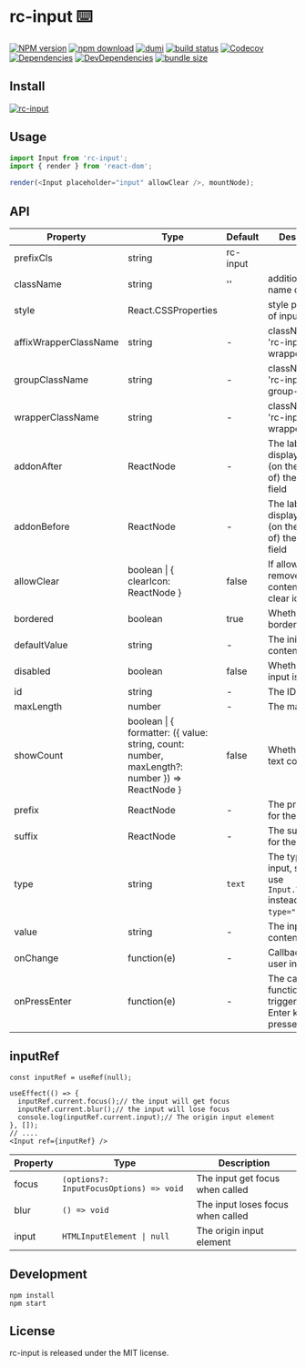 # rc-input ⌨️

[![NPM version][npm-image]][npm-url] [![npm download][download-image]][download-url] [![dumi](https://img.shields.io/badge/docs%20by-dumi-blue?style=flat-square)](https://github.com/umijs/dumi) [![build status][github-actions-image]][github-actions-url] [![Codecov][codecov-image]][codecov-url] [![Dependencies][david-image]](david-url) [![DevDependencies][david-dev-image]][david-dev-url] [![bundle size][bundlephobia-image]][bundlephobia-url]

[npm-image]: http://img.shields.io/npm/v/rc-input.svg?style=flat-square
[npm-url]: http://npmjs.org/package/rc-input
[github-actions-image]: https://github.com/react-component/input/workflows/CI/badge.svg
[github-actions-url]: https://github.com/react-component/input/actions
[codecov-image]: https://img.shields.io/codecov/c/github/react-component/input/master.svg?style=flat-square
[codecov-url]: https://codecov.io/gh/react-component/input/branch/master
[david-url]: https://david-dm.org/react-component/input
[david-image]: https://david-dm.org/react-component/input/status.svg?style=flat-square
[david-dev-url]: https://david-dm.org/react-component/input?type=dev
[david-dev-image]: https://david-dm.org/react-component/input/dev-status.svg?style=flat-square
[download-image]: https://img.shields.io/npm/dm/rc-input.svg?style=flat-square
[download-url]: https://npmjs.org/package/rc-input
[bundlephobia-url]: https://bundlephobia.com/result?p=rc-input
[bundlephobia-image]: https://badgen.net/bundlephobia/minzip/rc-input

## Install

[![rc-input](https://nodei.co/npm/rc-input.png)](https://npmjs.org/package/rc-input)

## Usage

```js
import Input from 'rc-input';
import { render } from 'react-dom';

render(<Input placeholder="input" allowClear />, mountNode);
```

## API

| Property              | Type                                                                               | Default  | Description                                                                                                                                                         |
| --------------------- | ---------------------------------------------------------------------------------- | -------- | ------------------------------------------------------------------------------------------------------------------------------------------------------------------- |
| prefixCls             | string                                                                             | rc-input |                                                                                                                                                                     |
| className             | string                                                                             | ''       | additional class name of input                                                                                                                                      |
| style                 | React.CSSProperties                                                                |          | style properties of input                                                                                                                                           |
| affixWrapperClassName | string                                                                             | -        | className with 'rc-input-affix-wrapper'                                                                                                                             |
| groupClassName        | string                                                                             | -        | className with 'rc-input-group-wrapper'                                                                                                                             |
| wrapperClassName      | string                                                                             | -        | className with 'rc-input-wrapper'                                                                                                                                   |
| addonAfter            | ReactNode                                                                          | -        | The label text displayed after (on the right side of) the input field                                                                                               |
| addonBefore           | ReactNode                                                                          | -        | The label text displayed before (on the left side of) the input field                                                                                               |
| allowClear            | boolean &#124; { clearIcon: ReactNode }                                                                            | false    | If allow to remove input content with clear icon                                                                                                                    |
| bordered              | boolean                                                                            | true     | Whether has border style                                                                                                                                            |
| defaultValue          | string                                                                             | -        | The initial input content                                                                                                                                           |
| disabled              | boolean                                                                            | false    | Whether the input is disabled                                                                                                                                       |
| id                    | string                                                                             | -        | The ID for input                                                                                                                                                    |
| maxLength             | number                                                                             | -        | The max length                                                                                                                                                      |
| showCount             | boolean &#124; { formatter: ({ value: string, count: number, maxLength?: number }) => ReactNode } | false    | Whether show text count                                                                                                                                             |
| prefix                | ReactNode                                                                          | -        | The prefix icon for the Input                                                                                                                                       |
| suffix                | ReactNode                                                                          | -        | The suffix icon for the Input                                                                                                                                       |
| type                  | string                                                                             | `text`   | The type of input, see: [MDN](https://developer.mozilla.org/docs/Web/HTML/Element/input#Form_%3Cinput%3E_types)( use `Input.TextArea` instead of `type="textarea"`) |
| value                 | string                                                                             | -        | The input content value                                                                                                                                             |
| onChange              | function(e)                                                                        | -        | Callback when user input                                                                                                                                            |
| onPressEnter          | function(e)                                                                        | -        | The callback function that is triggered when Enter key is pressed                                                                                                   |

## inputRef

```tsx | pure
const inputRef = useRef(null);

useEffect(() => {
  inputRef.current.focus();// the input will get focus
  inputRef.current.blur();// the input will lose focus
  console.log(inputRef.current.input);// The origin input element
}, []);
// ....
<Input ref={inputRef} />
```

| Property | Type                                    | Description                       |
| -------- | --------------------------------------- | --------------------------------- |
| focus    | `(options?: InputFocusOptions) => void` | The input get focus when called   |
| blur     | `() => void`                            | The input loses focus when called |
| input    | `HTMLInputElement \| null`              | The origin input element          |



## Development

```
npm install
npm start
```

## License

rc-input is released under the MIT license.
